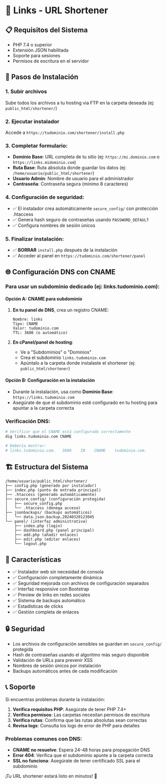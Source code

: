# 🚀 Links - URL Shortener

## 📋 Requisitos del Sistema
- PHP 7.4 o superior
- Extensión JSON habilitada
- Soporte para sesiones
- Permisos de escritura en el servidor

## 🔧 Pasos de Instalación

### 1. **Subir archivos**
Sube todos los archivos a tu hosting via FTP en la carpeta deseada (ej: `public_html/shortener/`)

### 2. **Ejecutar instalador**
Accede a `https://tudominio.com/shortener/install.php`

### 3. **Completar formulario**:
- **Dominio Base**: URL completa de tu sitio (ej: `https://mi.dominio.com` o `https://links.midominio.com`)
- **Ruta Base**: Ruta absoluta donde guardar los datos (ej: `/home/usuario/public_html/shortener`)
- **Usuario Admin**: Nombre de usuario para el administrador
- **Contraseña**: Contraseña segura (mínimo 8 caracteres)

### 4. **Configuración de seguridad**:
- ✅ El instalador crea automáticamente `secure_config/` con protección .htaccess
- ✅ Genera hash seguro de contraseñas usando `PASSWORD_DEFAULT`
- ✅ Configura nombres de sesión únicos

### 5. **Finalizar instalación**:
- ✅ **BORRAR** `install.php` después de la instalación
- ✅ Acceder al panel en `https://tudominio.com/shortener/panel`

## 🌐 Configuración DNS con CNAME

### Para usar un subdominio dedicado (ej: links.tudominio.com):

#### Opción A: CNAME para subdominio
1. **En tu panel de DNS**, crea un registro CNAME:
   ```
   Nombre: links
   Tipo: CNAME
   Valor: tudominio.com
   TTL: 3600 (o automático)
   ```

2. **En cPanel/panel de hosting**:
   - Ve a "Subdominios" o "Dominios"
   - Crea el subdominio `links.tudominio.com`
   - Apúntalo a la carpeta donde instalaste el shortener (ej: `public_html/shortener`)

#### Opción B: Configuración en la instalación
- Durante la instalación, usa como **Dominio Base**: `https://links.tudominio.com`
- Asegúrate de que el subdominio esté configurado en tu hosting para apuntar a la carpeta correcta

### Verificación DNS:
```bash
# Verificar que el CNAME está configurado correctamente
dig links.tudominio.com CNAME

# Debería mostrar:
# links.tudominio.com.   3600    IN    CNAME    tudominio.com.
```

## 🏗️ Estructura del Sistema

```
/home/usuario/public_html/shortener/
├── config.php (generado por instalador)
├── index.php (punto de entrada principal)
├── .htaccess (generado automáticamente)
├── secure_config/ (configuración protegida)
│   ├── secure_config.php
│   └── .htaccess (denega acceso)
├── jsonbackups/ (backups automáticos)
│   └── data.json.backup.20240320123045
└── panel/ (interfaz administrativa)
    ├── index.php (login)
    ├── dashboard.php (panel principal)
    ├── add.php (añadir enlaces)
    ├── edit.php (editar enlaces)
    └── logout.php
```

## 🎯 Características

- ✅ Instalador web sin necesidad de consola
- ✅ Configuración completamente dinámica
- ✅ Seguridad mejorada con archivos de configuración separados
- ✅ Interfaz responsive con Bootstrap
- ✅ Preview de links en redes sociales
- ✅ Sistema de backups automático
- ✅ Estadísticas de clicks
- ✅ Gestión completa de enlaces

## 🔒 Seguridad

- Los archivos de configuración sensibles se guardan en `secure_config/` protegida
- Hash de contraseñas usando el algoritmo más seguro disponible
- Validación de URLs para prevenir XSS
- Nombres de sesión únicos por instalación
- Backups automáticos antes de cada modificación

## 📞 Soporte

Si encuentras problemas durante la instalación:

1. **Verifica requisitos PHP**: Asegúrate de tener PHP 7.4+
2. **Verifica permisos**: Las carpetas necesitan permisos de escritura
3. **Verifica rutas**: Confirma que las rutas absolutas sean correctas
4. **Revisa logs**: Consulta los logs de error de PHP para detalles

### Problemas comunes con DNS:
- **CNAME no resuelve**: Espera 24-48 horas para propagación DNS
- **Error 404**: Verifica que el subdominio apunte a la carpeta correcta
- **SSL no funciona**: Asegúrate de tener certificado SSL para el subdominio

¡Tu URL shortener estará listo en minutos! 🎉
